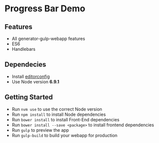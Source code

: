 Progress Bar Demo
=======================

## Features
- All generator-gulp-webapp features
- ES6
- Handlebars

## Dependecies
- Install [editorconfig](http://editorconfig.org)
- Use Node version **6.9.1**

## Getting Started
- Run `nvm use` to use the correct Node version
- Run `npm install` to install Node dependencies
- Run `bower install` to install Front-End dependencies
- Run `bower install --save <package>` to install frontend dependencies
- Run `gulp` to preview the app
- Run `gulp-build` to build your webapp for production
